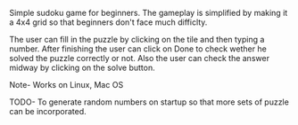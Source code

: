 Simple sudoku game for beginners. The gameplay is simplified by 
making it a 4x4 grid so that beginners don't face much difficlty.

The user can fill in the puzzle by clicking on the tile and then
typing a number.
After finishing the user can click on Done to check wether he
solved the puzzle correctly or not.
Also the user can check the answer midway by clicking on the
solve button.

Note-
Works on Linux, Mac OS

TODO-
To generate random numbers on startup so that more sets of 
puzzle can be incorporated.
